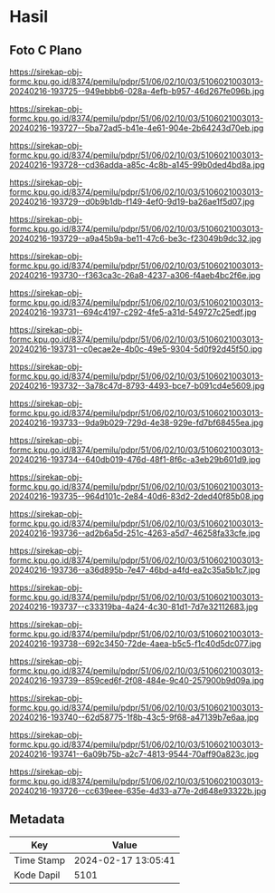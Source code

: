 # Hasil

## Foto C Plano

https://sirekap-obj-formc.kpu.go.id/8374/pemilu/pdpr/51/06/02/10/03/5106021003013-20240216-193725--949ebbb6-028a-4efb-b957-46d267fe096b.jpg

https://sirekap-obj-formc.kpu.go.id/8374/pemilu/pdpr/51/06/02/10/03/5106021003013-20240216-193727--5ba72ad5-b41e-4e61-904e-2b64243d70eb.jpg

https://sirekap-obj-formc.kpu.go.id/8374/pemilu/pdpr/51/06/02/10/03/5106021003013-20240216-193728--cd36adda-a85c-4c8b-a145-99b0ded4bd8a.jpg

https://sirekap-obj-formc.kpu.go.id/8374/pemilu/pdpr/51/06/02/10/03/5106021003013-20240216-193729--d0b9b1db-f149-4ef0-9d19-ba26ae1f5d07.jpg

https://sirekap-obj-formc.kpu.go.id/8374/pemilu/pdpr/51/06/02/10/03/5106021003013-20240216-193729--a9a45b9a-be11-47c6-be3c-f23049b9dc32.jpg

https://sirekap-obj-formc.kpu.go.id/8374/pemilu/pdpr/51/06/02/10/03/5106021003013-20240216-193730--f363ca3c-26a8-4237-a306-f4aeb4bc2f6e.jpg

https://sirekap-obj-formc.kpu.go.id/8374/pemilu/pdpr/51/06/02/10/03/5106021003013-20240216-193731--694c4197-c292-4fe5-a31d-549727c25edf.jpg

https://sirekap-obj-formc.kpu.go.id/8374/pemilu/pdpr/51/06/02/10/03/5106021003013-20240216-193731--c0ecae2e-4b0c-49e5-9304-5d0f92d45f50.jpg

https://sirekap-obj-formc.kpu.go.id/8374/pemilu/pdpr/51/06/02/10/03/5106021003013-20240216-193732--3a78c47d-8793-4493-bce7-b091cd4e5609.jpg

https://sirekap-obj-formc.kpu.go.id/8374/pemilu/pdpr/51/06/02/10/03/5106021003013-20240216-193733--9da9b029-729d-4e38-929e-fd7bf68455ea.jpg

https://sirekap-obj-formc.kpu.go.id/8374/pemilu/pdpr/51/06/02/10/03/5106021003013-20240216-193734--640db019-476d-48f1-8f6c-a3eb29b601d9.jpg

https://sirekap-obj-formc.kpu.go.id/8374/pemilu/pdpr/51/06/02/10/03/5106021003013-20240216-193735--964d101c-2e84-40d6-83d2-2ded40f85b08.jpg

https://sirekap-obj-formc.kpu.go.id/8374/pemilu/pdpr/51/06/02/10/03/5106021003013-20240216-193736--ad2b6a5d-251c-4263-a5d7-46258fa33cfe.jpg

https://sirekap-obj-formc.kpu.go.id/8374/pemilu/pdpr/51/06/02/10/03/5106021003013-20240216-193736--a36d895b-7e47-46bd-a4fd-ea2c35a5b1c7.jpg

https://sirekap-obj-formc.kpu.go.id/8374/pemilu/pdpr/51/06/02/10/03/5106021003013-20240216-193737--c33319ba-4a24-4c30-81d1-7d7e32112683.jpg

https://sirekap-obj-formc.kpu.go.id/8374/pemilu/pdpr/51/06/02/10/03/5106021003013-20240216-193738--692c3450-72de-4aea-b5c5-f1c40d5dc077.jpg

https://sirekap-obj-formc.kpu.go.id/8374/pemilu/pdpr/51/06/02/10/03/5106021003013-20240216-193739--859ced6f-2f08-484e-9c40-257900b9d09a.jpg

https://sirekap-obj-formc.kpu.go.id/8374/pemilu/pdpr/51/06/02/10/03/5106021003013-20240216-193740--62d58775-1f8b-43c5-9f68-a47139b7e6aa.jpg

https://sirekap-obj-formc.kpu.go.id/8374/pemilu/pdpr/51/06/02/10/03/5106021003013-20240216-193741--6a09b75b-a2c7-4813-9544-70aff90a823c.jpg

https://sirekap-obj-formc.kpu.go.id/8374/pemilu/pdpr/51/06/02/10/03/5106021003013-20240216-193726--cc639eee-635e-4d33-a77e-2d648e93322b.jpg


## Metadata

| Key        | Value               |
| ---------- | ------------------- |
| Time Stamp | 2024-02-17 13:05:41 |
| Kode Dapil | 5101                |



